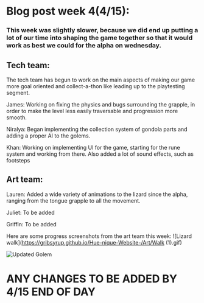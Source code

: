 # Blog post week 4(4/15): 

### This week was slightly slower, because we did end up putting a lot of our time into shaping the game together so that it would work as best we could for the alpha on wednesday. 

## Tech team: 
The tech team has begun to work on the main aspects of making our game more goal oriented and collect-a-thon like leading up to the playtesting segment.

James: Working on fixing the physics and bugs surrounding the grapple, in order to make the level less easily traversable and progression more smooth. 

Niralya: Began implementing the collection system of gondola parts and adding a proper AI to the golems. 

Khan: Working on implementing UI for the game, starting for the rune system and working from there. Also added a lot of sound effects, such as footsteps

## Art team: 

Lauren: Added a wide variety of animations to the lizard since the alpha, ranging from the tongue grapple to all the movement. 

Juliet: To be added

Griffin: To be added 


Here are some progress screenshots from the art team this week: 
![Lizard walk](https://gribsyrup.github.io/Hue-nique-Website-/Art/Walk (1).gif)

![Updated Golem](https://gribsyrup.github.io/Hue-nique-Website-/Art/golem_v2)

# ANY CHANGES TO BE ADDED BY 4/15 END OF DAY 
